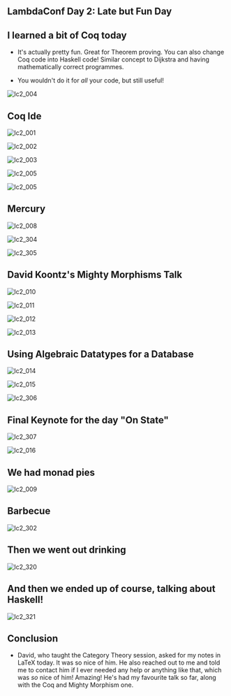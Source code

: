 ## LambdaConf Day 2: Late but Fun Day

## I learned a bit of Coq today

- It's actually pretty fun. Great for Theorem proving.
  You can also change Coq code into Haskell code!
  Similar concept to Dijkstra and having mathematically
  correct programmes. 
  
- You wouldn't do it for *all* your code, but still useful!

![lc2_004](/images/lc2_004.png)

## Coq Ide

![lc2_001](/images/lc2_001.png)

![lc2_002](/images/lc2_002.png)

![lc2_003](/images/lc2_003.png)

![lc2_005](/images/lc2_005.png)

![lc2_005](/images/lc2_005.png)

## Mercury

![lc2_008](/images/lc2_008.png)

![lc2_304](/images/lc2_304.png)

![lc2_305](/images/lc2_305.png)

## David Koontz's Mighty Morphisms Talk

![lc2_010](/images/lc2_010.png)

![lc2_011](/images/lc2_011.png)

![lc2_012](/images/lc2_012.png)

![lc2_013](/images/lc2_013.png)

## Using Algebraic Datatypes for a Database

![lc2_014](/images/lc2_014.png)

![lc2_015](/images/lc2_015.png)

![lc2_306](/images/lc2_306.png)

## Final Keynote for the day "On State"

![lc2_307](/images/lc2_307.png)

![lc2_016](/images/lc2_016.png)

## We had monad pies

![lc2_009](/images/lc2_009.png)

## Barbecue

![lc2_302](/images/lc2_302.png)

## Then we went out drinking

![lc2_320](/images/lc2_320.png)

## And then we ended up of course, talking about Haskell!

![lc2_321](/images/lc2_321.png)

## Conclusion

- David, who taught the Category Theory session,
  asked for my notes in LaTeX today. It was so nice 
  of him. He also reached out to me and told me to 
  contact him if I ever needed any help or anything 
  like that, which was *so* nice of him!
  Amazing!
  He's had my favourite talk so far, along with the 
  Coq and Mighty Morphism one. 
